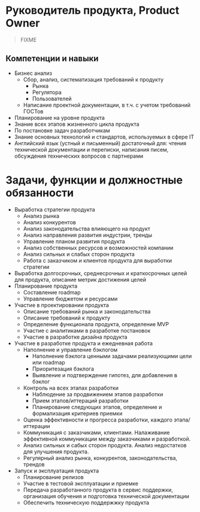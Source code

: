 # Руководитель продукта, Product Owner
> FIXME
## Компетенции и навыки

-   Бизнес анализ
    -   Сбор, анализ, систематизация требований к продукту
        -   Рынка
        -   Регулятора
        -   Пользователей
    -   Написание проектной документации, в т.ч. c учетом требований ГОСТов
-   Планирование на уровне продукта
-   Знание всех этапов жизненного цикла продукта
-   По постановке задач разработчикам
-   Знание основных технологий и стандартов, используемых в сфере IT
-   Английский язык (устный и письменный) достаточный для: чтения технической документации и переписки, написания писем, обсуждения технических вопросов с партнерами

# Задачи, функции и должностные обязанности

-   Выработка стратегии продукта
    -   Анализ рынка
    -   Анализ конкурентов
    -   Анализ законодательства влияющего на продукт
    -   Анализ направления развития индустрии, тренды
    -   Управление планом развития продукта
    -   Анализ собственных ресурсов и возможностей компании
    -   Анализ сильных и слабых сторон продукта
    -   Работа с заказчиком и клиентов продукта для выработки стратегии
-   Выработка долгосрочных, среднесрочных и краткосрочных целей для продукта, описание метрик достижения целей
-   Планирование продукта
    -   Составление roadmap
    -   Управление бюджетом и ресурсами
-   Участие в проектировании продукта
    -   Описание требований рынка и законодательства
    -   Описание требований к продукту
    -   Определение функционала продукта, определение MVP
    -   Участие с аналитиками в разработке постановок
    -   Участие в разработке дизайна продукта
-   Участие в разработке продукта и ежедневная работа
    -   Наполнение и управление бэклогом
        -   Наполнение бэклога ценными задачами реализующими цели или roadmap
        -   Приоритезация бэклога
        -   Выявление и подтверждение гипотез, для добавления в бэклог
    -   Контроль на всех этапах разработки
        -   Наблюдение за продвижением этапов разработки
        -   Прием этапов/иттераций разработки
        -   Планирование следующих этапов, определение и формализация критериев приемки
    -   Оценка эффективности и прогресса разработки, каждого этапа/иттерации
    -   Коммуникация с заказчиками, клиентами. Налаживание эффективной коммуникации между заказчиками и разработкой.
    -   Анализ сильных и сабых сторон продукта. Анализ недостатков для улучшения продукта.
    -   Регулярный анализ рынка, конкурентов, законодательства, трендов
-   Запуск и эксплуатация продукта
    -   Планирование релизов
    -   Участие в тестовой эксплуатации и приемке
    -   Передача разработанного продукта в сервис поддержки, организация обучения и подготовка технической документации
    -   Обеспечить техническую поддержжку продукта